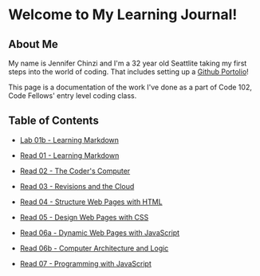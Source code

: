 # Welcome to My Learning Journal!

## About Me

My name is Jennifer Chinzi and I'm a 32 year old Seattlite taking my first steps into the world of coding.  That includes setting up a [Github Portolio](https://github.com/jchinzi)!  

This page is a documentation of the work I've done as a part of Code 102, Code Fellows' entry level coding class.

## Table of Contents

* [Lab 01b - Learning Markdown](https://jchinzi.github.io/learning-journal/growth-mindset)

* [Read 01 - Learning Markdown](https://jchinzi.github.io/learning-journal/learning-markdown)

* [Read 02 - The Coder's Computer](https://jchinzi.github.io/learning-journal/the-coders-computer)

* [Read 03 - Revisions and the Cloud](https://jchinzi.github.io/learning-journal/revisions-and-the-cloud)

* [Read 04 - Structure Web Pages with HTML](https://jchinzi.github.io/learning-journal/structure-web-pages-with-html)

* [Read 05 - Design Web Pages with CSS](https://jchinzi.github.io/learning-journal/design-with-css)

* [Read 06a - Dynamic Web Pages with JavaScript](https://jchinzi.github.io/learning-journal/dynamic-js)

* [Read 06b - Computer Architecture and Logic](https://jchinzi.github.io/learning-journal/architecture-and-logic)

* [Read 07 - Programming with JavaScript](https://jchinzi.github.io/learning-journal/js-programming)